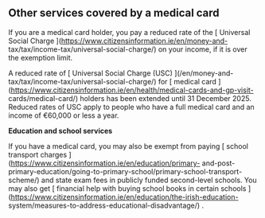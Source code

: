 ##  Other services covered by a medical card

If you are a medical card holder, you pay a reduced rate of the [ Universal
Social Charge ](https://www.citizensinformation.ie/en/money-and-
tax/tax/income-tax/universal-social-charge/) on your income, if it is over the
exemption limit.

A reduced rate of [ Universal Social Charge (USC) ](/en/money-and-
tax/tax/income-tax/universal-social-charge/) for [ medical card
](https://www.citizensinformation.ie/en/health/medical-cards-and-gp-visit-
cards/medical-card/) holders has been extended until 31 December 2025. Reduced
rates of USC apply to people who have a full medical card and an income of
€60,000 or less a year.

**Education and school services**

If you have a medical card, you may also be exempt from paying [ school
transport charges ](https://www.citizensinformation.ie/en/education/primary-
and-post-primary-education/going-to-primary-school/primary-school-transport-
scheme/) and state exam fees in publicly funded second-level schools. You may
also get [ financial help with buying school books in certain schools
](https://www.citizensinformation.ie/en/education/the-irish-education-
system/measures-to-address-educational-disadvantage/) .
